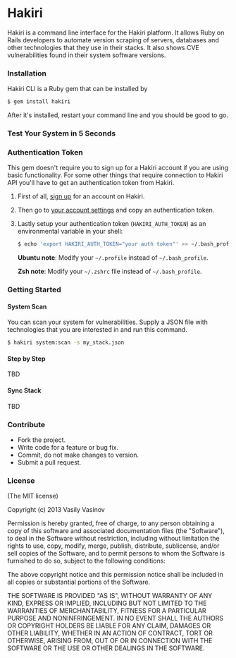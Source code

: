 # Hakiri

Hakiri is a command line interface for the Hakiri platform. It allows Ruby on Rails developers to automate version scraping of servers, databases and other technologies that they use in their stacks. It also shows CVE vulnerabilities found in their system software versions.

### Installation

Hakiri CLI is a Ruby gem that can be installed by

~~~ bash
$ gem install hakiri
~~~

After it's installed, restart your command line and you should be good to go.

### Test Your System in 5 Seconds

### Authentication Token

This gem doesn't require you to sign up for a Hakiri account if you are using basic functionality. For some other things that require connection to Hakiri API you'll have to get an authentication token from Hakiri.

1. First of all, [sign up](https://www.hakiriup.com/sign_up) for an account on Hakiri.

2. Then go to [your account settings](https://www.hakiriup.com/account) and copy an authentication token.

3. Lastly setup your authentication token (`HAKIRI_AUTH_TOKEN`) as an environmental variable in your shell:

    ~~~ bash
    $ echo 'export HAKIRI_AUTH_TOKEN="your auth token"' >> ~/.bash_profile
    ~~~

    **Ubuntu note**: Modify your `~/.profile` instead of `~/.bash_profile`.

    **Zsh note**: Modify your `~/.zshrc` file instead of `~/.bash_profile`.

### Getting Started

#### System Scan

You can scan your system for vulnerabilities. Supply a JSON file with technologies that you are interested in and run this command.

~~~ bash
$ hakiri system:scan -s my_stack.json
~~~

#### Step by Step

TBD

#### Sync Stack

TBD

### Contribute

- Fork the project.
- Write code for a feature or bug fix.
- Commit, do not make changes to version.
- Submit a pull request.

### License

(The MIT license)

Copyright (c) 2013 Vasily Vasinov

Permission is hereby granted, free of charge, to any person obtaining
a copy of this software and associated documentation files (the
"Software"), to deal in the Software without restriction, including
without limitation the rights to use, copy, modify, merge, publish,
distribute, sublicense, and/or sell copies of the Software, and to
permit persons to whom the Software is furnished to do so, subject to
the following conditions:

The above copyright notice and this permission notice shall be
included in all copies or substantial portions of the Software.

THE SOFTWARE IS PROVIDED "AS IS", WITHOUT WARRANTY OF ANY KIND,
EXPRESS OR IMPLIED, INCLUDING BUT NOT LIMITED TO THE WARRANTIES OF
MERCHANTABILITY, FITNESS FOR A PARTICULAR PURPOSE AND
NONINFRINGEMENT. IN NO EVENT SHALL THE AUTHORS OR COPYRIGHT HOLDERS BE
LIABLE FOR ANY CLAIM, DAMAGES OR OTHER LIABILITY, WHETHER IN AN ACTION
OF CONTRACT, TORT OR OTHERWISE, ARISING FROM, OUT OF OR IN CONNECTION
WITH THE SOFTWARE OR THE USE OR OTHER DEALINGS IN THE SOFTWARE.